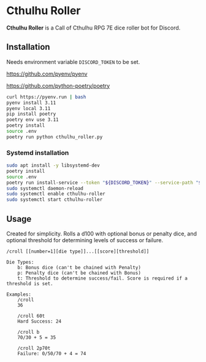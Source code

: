 # Cthulhu Roller

**Cthulhu Roller** is a Call of Cthulhu RPG 7E dice roller bot for Discord.

## Installation

Needs environment variable `DISCORD_TOKEN` to be set.

<https://github.com/pyenv/pyenv>

<https://github.com/python-poetry/poetry>

```bash
curl https://pyenv.run | bash
pyenv install 3.11
pyenv local 3.11
pip install poetry
poetry env use 3.11
poetry install
source .env
poetry run python cthulhu_roller.py
```

### Systemd installation

```bash
sudo apt install -y libsystemd-dev
poetry install
source .env
poetry run install-service --token "${DISCORD_TOKEN}" --service-path "$(poetry run which run-service)"
sudo systemctl daemon-reload
sudo systemctl enable cthulhu-roller
sudo systemctl start cthulhu-roller
```

## Usage

Created for simplicity. Rolls a d100 with optional bonus or penalty dice, and optional threshold for determining levels of success or failure.

```text
/croll [[number=1][die type]]...[[score][threshold]]

Die Types:
    b: Bonus dice (can't be chained with Penalty)
    p: Penalty dice (can't be chained with Bonus)
    t: Threshold to determine success/fail. Score is required if a threshold is set.

Examples:
    /croll
    36

    /croll 60t
    Hard Success: 24

    /croll b
    70/30 + 5 = 35

    /croll 2p70t
    Failure: 0/50/70 + 4 = 74
```
